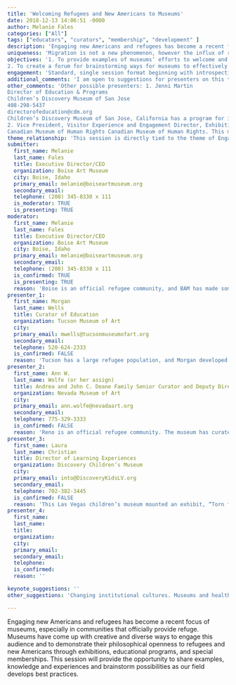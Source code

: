 ```yaml
---
title: 'Welcoming Refugees and New Americans to Museums'
date: 2018-12-13 14:06:51 -0000
author: Melanie Fales
categories: ["All"]
tags: ["educators", "curators", "membership", "development" ]
description: 'Engaging new Americans and refugees has become a recent focus of museums, especially in communities that officially provide refuge. Museums have come up with creative and diverse ways to engage this audience and to demonstrate their philosophical openness to refugees and new Americans through exhibitions, educational programs, and special memberships. This session will provide the opportunity to share examples, knowledge and experiences and brainstorm possibilities as our field develops best practices.'
uniqueness: 'Migration is not a new phenomenon, however the influx of re-settlement and recent world events have resulted in the establishment of certain communities as centers and safe havens for refugees, and museums are responding to this relatively new development by engaging in creative and unique ways.'
objectives: '1. To provide examples of museums’ efforts to welcome and engage new Americans and refugees, including what has worked, what has not.
2. To create a forum for brainstorming ways for museums to effectively and meaningfully engage new Americans and refugees.'
engagement: 'Standard, single session format beginning with introspective questions, small-group brainstorming, sharing, discussion and question/answer.'
additional_comments: 'I am open to suggestions for presenters on this topic from WMA museums with model examples. I am willing to merge with another session. I have a list of possible presenters below and welcome ideas and suggestions.'
other_comments: 'Other possible presenters: 1. Jenni Martin
Director of Education & Programs
Children’s Discovery Museum of San Jose
408-298-5437
directorofeducation@cdm.org
Children’s Discovery Museum of San Jose, California has a program for immigrant families centered on the shared ingredients in their common food dishes. Jacques Lavergne or Helen Delacretaz
2. Vice President, Visitor Experience and Engagement Director, Exhibitions
Canadian Museum of Human Rights Canadian Museum of Human Rights. This museum recently displayed an exhibition entitled Seeking Refuge that brings together the experiences and perspectives of two teenage boys, one a refugee and the other a young artist who felt compelled to act in response to the refugee crisis. According to their website, more than 65 million people are currently displaced by conflict or persecution. This project contributed to reflection and dialogue about the refugee crisis. This installation is particularly interesting because it stems from, and invites, youth engagement.'
theme_relationship: 'This session is directly tied to the theme of Engage by 1) engaging the new audience of new Americans and refugees, and 2) engaging with the world changes and a philosophical commitment to global inclusion in our new and diverse society. This topic is high on the political agenda on both sides and museums can bridge this gap through their engagement efforts, creating a moment when museums can again highlight their value to society.'
submitter:
  first_name: Melanie
  last_name: Fales
  title: Executive Director/CEO
  organization: Boise Art Museum
  city: Boise, Idaho
  primary_email: melanie@boiseartmuseum.org
  secondary_email: 
  telephone: (208) 345-8330 x 111
  is_moderator: TRUE
  is_presenting: TRUE
moderator:
  first_name: Melanie
  last_name: Fales
  title: Executive Director/CEO
  organization: Boise Art Museum
  city: Boise, Idaho
  primary_email: melanie@boiseartmuseum.org
  secondary_email: 
  telephone: (208) 345-8330 x 111
  is_confirmed: TRUE
  is_presenting: TRUE
  reason: 'Boise is an official refugee community, and BAM has made some progress through partnerships with the city and the Agency for New Americans to engage new Americans and refugees, including a program that provides transportation, language interpretation and integration in our community Family Art Saturday program, and we would like to do more. This is an opportunity to share the steps we have taken and to learn from other museums so that we can better engage this growing audience. The refugee crisis is a critical global human rights issue today and one in which we want to engage.'
presenter_1:
  first_name: Morgan
  last_name: Wells
  title: Curator of Education
  organization: Tucson Museum of Art
  city: 
  primary_email: mwells@tucsonmuseumofart.org
  secondary_email: 
  telephone: 520-624-2333
  is_confirmed: FALSE
  reason: 'Tucson has a large refugee population, and Morgan developed a program called Museum as Sanctuary that has given the museum a good understanding of how to work with this diverse population. Given the current international refugee crisis, they believe this type of collaboration is becoming increasingly important in building stronger connections between recently re-settled refugees and their new communities. The program fosters expressive arts healing through hands-on art making, exhibitions of participants’ artwork, and alternative label writing by participants for Permanent Collection objects.'
presenter_2:
  first_name: Ann W.
  last_name: Wolfe (or her assign)
  title: Andrea and John C. Deane Family Senior Curator and Deputy Director
  organization: Nevada Museum of Art
  city: 
  primary_email: ann.wolfe@nevadaart.org
  secondary_email: 
  telephone: 775-329-3333
  is_confirmed: FALSE
  reason: 'Reno is an official refugee community. The museum has curated exhibitions with artwork addressing this topic. They have undoubtedly implemented other initiatives relevant to engaging refugees.'
presenter_3:
  first_name: Laura
  last_name: Christian
  title: Director of Learning Experiences
  organization: Discovery Children’s Museum
  city: 
  primary_email: into@DiscoveryKidsLV.org
  secondary_email: 
  telephone: 702-382-3445
  is_confirmed: FALSE
  reason: 'This Las Vegas children’s museum mounted an exhibit, “Torn from Home: My Life as a Refugee,” to offer children and other visitors a hands-on learning experience into the lives of young refugees and their families. It was developed with the help of leading international aid organizations, including the UN refugee agency, the World Food Programme, and Save the Children. The exhibition and education components included items found in camps, recorded stories by refugee children and interactive activities related to human rights. This project must have fostered engagement with the refugee and new American population as well as the general public.'
presenter_4:
  first_name: 
  last_name: 
  title: 
  organization: 
  city: 
  primary_email: 
  secondary_email: 
  telephone: 
  is_confirmed: 
  reason: ''

keynote_suggestions: ''
other_suggestions: 'Changing institutional cultures. Museums and healthcare/mental health.'

---
```

Engaging new Americans and refugees has become a recent focus of museums, especially in communities that officially provide refuge. Museums have come up with creative and diverse ways to engage this audience and to demonstrate their philosophical openness to refugees and new Americans through exhibitions, educational programs, and special memberships. This session will provide the opportunity to share examples, knowledge and experiences and brainstorm possibilities as our field develops best practices.